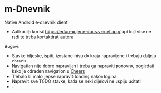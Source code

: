 # m-Dnevnik

Native Android e-dnevnik client
- Aplikacija koristi https://eduo-ocjene-docs.vercel.app/ api koji vise ne radi te treba kontaktirati [autora](https://github.com/JakovGlavac/eduo-ocjene-docs)

Bugovi:
- Stavke biljeske, ispiti, izostanci nisu do kraja napravljene i trebaju daljnju doradu
- Navigation nije dobro napravljen i treba ga napraviti ponovno, pogledati kako je odraden navigation u [Cheers](https://github.com/Doda94/Cheers- "Cheers")
- Trebalo bi malo ljepse napraviti loading nakon logina
- Napraviti sve TODO stavke, kada se neki dijelovi ne uspiju ucitati
- ...
